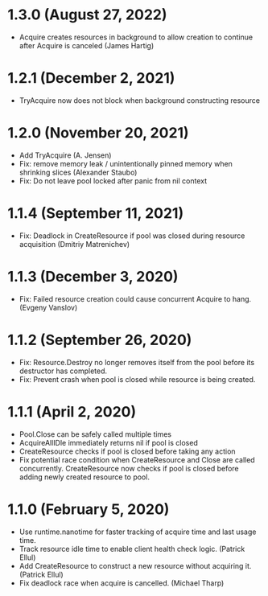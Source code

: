 # 1.3.0 (August 27, 2022)

- Acquire creates resources in background to allow creation to continue after Acquire is canceled (James Hartig)

# 1.2.1 (December 2, 2021)

- TryAcquire now does not block when background constructing resource

# 1.2.0 (November 20, 2021)

- Add TryAcquire (A. Jensen)
- Fix: remove memory leak / unintentionally pinned memory when shrinking slices (Alexander Staubo)
- Fix: Do not leave pool locked after panic from nil context

# 1.1.4 (September 11, 2021)

- Fix: Deadlock in CreateResource if pool was closed during resource acquisition (Dmitriy Matrenichev)

# 1.1.3 (December 3, 2020)

- Fix: Failed resource creation could cause concurrent Acquire to hang. (Evgeny Vanslov)

# 1.1.2 (September 26, 2020)

- Fix: Resource.Destroy no longer removes itself from the pool before its destructor has completed.
- Fix: Prevent crash when pool is closed while resource is being created.

# 1.1.1 (April 2, 2020)

- Pool.Close can be safely called multiple times
- AcquireAllIDle immediately returns nil if pool is closed
- CreateResource checks if pool is closed before taking any action
- Fix potential race condition when CreateResource and Close are called concurrently. CreateResource now checks if pool is closed before adding newly created resource to pool.

# 1.1.0 (February 5, 2020)

- Use runtime.nanotime for faster tracking of acquire time and last usage time.
- Track resource idle time to enable client health check logic. (Patrick Ellul)
- Add CreateResource to construct a new resource without acquiring it. (Patrick Ellul)
- Fix deadlock race when acquire is cancelled. (Michael Tharp)
